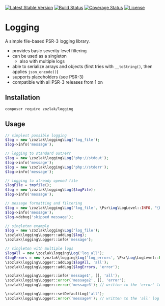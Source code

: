 [![Latest Stable Version](https://poser.pugx.org/zozlak/logging/v/stable)](https://packagist.org/packages/zozlak/logging)
[![Build Status](https://travis-ci.org/zozlak/logging.svg?branch=master)](https://travis-ci.org/zozlak/logging)
[![Coverage Status](https://coveralls.io/repos/github/zozlak/logging/badge.svg?branch=master)](https://coveralls.io/github/zozlak/logging?branch=master)
[![License](https://poser.pugx.org/zozlak/logging/license)](https://packagist.org/packages/zozlak/logging)

# Logging

A simple file-based PSR-3 logging library.

* provides basic severity level filtering
* can be used as a singleton
    * also with multiple logs
* able to serialize arrays and objects (first tries with `__toString()`, then applies `json_encode()`)
* supports placeholders (see PSR-3)
* compatible with all PSR-3 releases from 1 on

## Installation

`composer require zozlak/logging`

## Usage

```php
// simplest possible logging
$log = new \zozlak\logging\Log('log_file');
$log->info('message');

// logging to standard out/err
$log = new \zozlak\logging\Log('php://stdout');
$log->info('message');
$log = new \zozlak\logging\Log('php://stderr');
$log->info('message');

// logging to already opened file
$logFile = tmpfile();
$log = new \zozlak\logging\Log($logFile);
$log->info('message');

// message formatting and filtering
$log = new \zozlak\logging\Log('log_file', \Psr\Log\LogLevel::INFO, "{LEVEL}:{TIMESTAMP}:{FILE}:{LINE}:{MESSAGE}");
$log->info('message');
$log->debug('skipped message');

// singleton example
$log = new \zozlak\logging\Log('log_file');
\zozlak\logging\Logger::addLog($log);
\zozlak\logging\Logger::info('message');

// singleton with multiple logs
$logAll = new \zozlak\logging\Log('log_all');
$logErrors = new \zozlak\logging\Log('log_errors', \Psr\Log\LogLevel::ERROR);
\zozlak\logging\Logger::addLog($logAll, 'all');
\zozlak\logging\Logger::addLog($logErrors, 'error');

\zozlak\logging\Logger::info('message1', [], 'all');
\zozlak\logging\Logger::error('message2', [], 'error');
\zozlak\logging\Logger::error('message3'); // written to the 'error' log

\zozlak\logging\Logger::setDefaultLog('all');
\zozlak\logging\Logger::error('message4'); // written to the 'all' log
```
